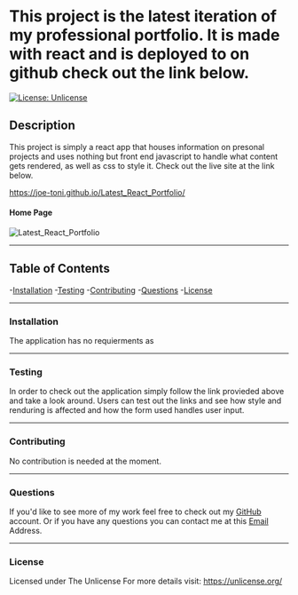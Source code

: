 
# This project is the latest iteration of my professional portfolio. It is made with react and is deployed to on github check out the link below.    

[![License: Unlicense](https://img.shields.io/badge/license-Unlicense-blue.svg)](http://unlicense.org/)
        
##  Description
This project is simply a react app that houses information on presonal projects and uses nothing but front end javascript to handle what content gets rendered, as well as css to style it. Check out the live site at the link below.

https://joe-toni.github.io/Latest_React_Portfolio/

#### Home Page

![Latest_React_Portfolio](https://user-images.githubusercontent.com/84884625/147989305-1de64c28-346c-4ba3-ba47-bde1f02600b7.png)


-----

## Table of Contents
-[Installation](#installation)
-[Testing](#testing)
-[Contributing](#contributing)
-[Questions](#questions)
-[License](#license)

---

### Installation

The application has no requierments as 

---

### Testing

 In order to check out the application simply follow the link provieded above and take a look around. Users can test out the links and see how style and renduring is affected and how the form used handles user input.

 ---

 ### Contributing

No contribution is needed at the moment.

---

### Questions

If you'd like to see more of my work feel free to check out my [GitHub](https://github.com/joe-toni) account.
Or if you have any questions you can contact me at this [Email](mailto:joefaburrieta@gmail.com) Address.

---

### License

Licensed under The Unlicense
For more details visit: https://unlicense.org/

